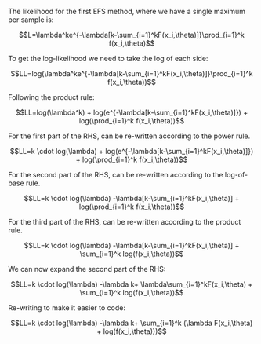 The likelihood for the first EFS method, where we have a single maximum per sample is:

$$L=\lambda^ke^{-\lambda[k-\sum_{i=1}^kF(x_i,\theta)]}\prod_{i=1}^k f(x_i,\theta)$$

To get the log-likelihood we need to take the log of each side: 

$$LL=log(\lambda^ke^{-\lambda[k-\sum_{i=1}^kF(x_i,\theta)]}\prod_{i=1}^k f(x_i,\theta))$$

Following the product rule:

$$LL=log(\lambda^k) + log(e^{-\lambda[k-\sum_{i=1}^kF(x_i,\theta)]}) + log(\prod_{i=1}^k f(x_i,\theta))$$

For the first part of the RHS, can be re-written according to the power rule. 

$$LL=k \cdot log(\lambda) + log(e^{-\lambda[k-\sum_{i=1}^kF(x_i,\theta)]}) + log(\prod_{i=1}^k f(x_i,\theta))$$

For the second part of the RHS, can be re-written according to the log-of-base rule. 

$$LL=k \cdot log(\lambda) -\lambda[k-\sum_{i=1}^kF(x_i,\theta)] + log(\prod_{i=1}^k f(x_i,\theta))$$

For the third part of the RHS, can be re-written according to the product rule. 

$$LL=k \cdot log(\lambda) -\lambda[k-\sum_{i=1}^kF(x_i,\theta)] + \sum_{i=1}^k log(f(x_i,\theta))$$

We can now expand the second part of the RHS:

$$LL=k \cdot log(\lambda) -\lambda k+ \lambda\sum_{i=1}^kF(x_i,\theta) + \sum_{i=1}^k log(f(x_i,\theta))$$

Re-writing to make it easier to code:

$$LL=k \cdot log(\lambda) -\lambda k+ \sum_{i=1}^k (\lambda F(x_i,\theta) + log(f(x_i,\theta)))$$